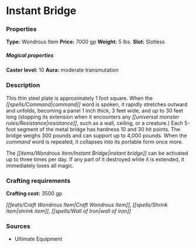 ﻿---
Title: "Instant Bridge"
Type: "Wondrous Item"
Price: "7000 gp"
Weight: "5 lbs."
Slot: "Slotless"
Caster level: "10"
Aura: "moderate transmutation"
Description: |
  "This thin steel plate is approximately 1 foot square. When the command word is spoken, it rapidly stretches outward and unfolds, becoming a panel 1 inch thick, 3 feet wide, and up to 30 feet long (stopping its extension when it encounters any resistance, such as a wall, ceiling, or a creature.) Each 5-foot segment of the metal bridge has hardness 10 and 30 hit points. The bridge weighs 300 pounds and can support up to 4,000 pounds. When the command word is repeated, it collapses into its portable form once more.
  The _instant bridge_ can be activated up to three times per day. If any part of it destroyed while it is extended, it immediately loses all magic."
Crafting cost: "3500 gp"
Sources: "['Ultimate Equipment']"
---

# Instant Bridge

### Properties

**Type:** Wondrous Item **Price:** 7000 gp **Weight:** 5 lbs. **Slot:** Slotless

##### Magical properties

**Caster level:** 10 **Aura:** moderate transmutation

### Description

This thin steel plate is approximately 1 foot square. When the _[[spells/Command|command]]_ word is spoken, it rapidly stretches outward and unfolds, becoming a panel 1 inch thick, 3 feet wide, and up to 30 feet long (stopping its extension when it encounters any _[[universal monster rules/Resistance|resistance]]_, such as a wall, ceiling, or a creature.) Each 5-foot segment of the metal bridge has hardness 10 and 30 hit points. The bridge weighs 300 pounds and can support up to 4,000 pounds. When the _command_ word is repeated, it collapses into its portable form once more.

The _[[items/Wondrous Item/Instant Bridge|instant bridge]]_ can be activated up to three times per day. If any part of it destroyed while it is extended, it immediately loses all magic.

### Crafting requirements

**Crafting cost:** 3500 gp

_[[feats/Craft Wondrous Item|Craft Wondrous Item]]_, _[[spells/Shrink Item|shrink item]]_, _[[spells/Wall of Iron|wall of iron]]_

### Sources

* Ultimate Equipment